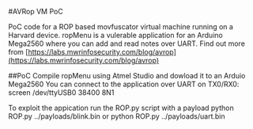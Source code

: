 #AVRop VM PoC

PoC code for a ROP based movfuscator virtual machine running on a Harvard device.
ropMenu is a vulerable application for an Arduino Mega2560 where you can add and read notes over UART.
Find out more from [https://labs.mwrinfosecurity.com/blog/avrop](https://labs.mwrinfosecurity.com/blog/avrop)

##PoC
Compile ropMenu using Atmel Studio and dowload it to an Arduio Mega2560
You can connect to the application over UART on TX0/RX0:
screen /dev/ttyUSB0 38400 8N1

To exploit the appication run the ROP.py script with a payload
python ROP.py ../payloads/blink.bin
or
python ROP.py ../payloads/uart.bin
